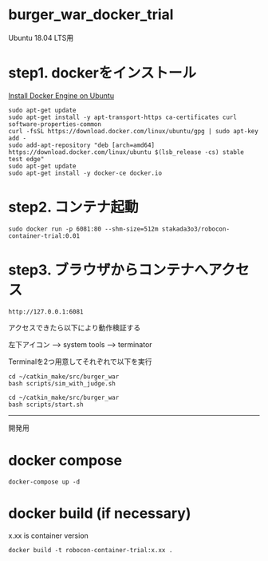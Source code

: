 # burger_war_docker_trial

Ubuntu 18.04 LTS用

# step1. dockerをインストール

[Install Docker Engine on Ubuntu](https://docs.docker.com/engine/install/ubuntu/)

```
sudo apt-get update
sudo apt-get install -y apt-transport-https ca-certificates curl software-properties-common
curl -fsSL https://download.docker.com/linux/ubuntu/gpg | sudo apt-key add -
sudo add-apt-repository "deb [arch=amd64] https://download.docker.com/linux/ubuntu $(lsb_release -cs) stable test edge"
sudo apt-get update
sudo apt-get install -y docker-ce docker.io
```

# step2. コンテナ起動

```
sudo docker run -p 6081:80 --shm-size=512m stakada3o3/robocon-container-trial:0.01
```

# step3. ブラウザからコンテナへアクセス

```
http://127.0.0.1:6081
```

アクセスできたら以下により動作検証する

左下アイコン --> system tools --> terminator

Terminalを2つ用意してそれぞれで以下を実行

```
cd ~/catkin_make/src/burger_war
bash scripts/sim_with_judge.sh
```

```
cd ~/catkin_make/src/burger_war
bash scripts/start.sh
```

---
開発用

# docker compose

```
docker-compose up -d
```

# docker build (if necessary)

x.xx is container version

```
docker build -t robocon-container-trial:x.xx .
```
